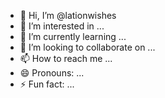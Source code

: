 - 👋 Hi, I’m @lationwishes
- 👀 I’m interested in ...
- 🌱 I’m currently learning ...
- 💞️ I’m looking to collaborate on ...
- 📫 How to reach me ...
- 😄 Pronouns: ...
- ⚡ Fun fact: ...

<!---
lationwishes/lationwishes is a ✨ special ✨ repository because its `README.md` (this file) appears on your GitHub profile.
You can click the Preview link to take a look at your changes.
--->
